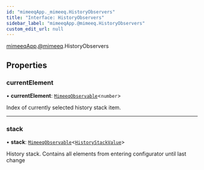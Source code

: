 ```yaml
---
id: "mimeeqApp._mimeeq.HistoryObservers"
title: "Interface: HistoryObservers"
sidebar_label: "mimeeqApp.@mimeeq.HistoryObservers"
custom_edit_url: null
---
```


[mimeeqApp](../modules/mimeeqApp.md).[@mimeeq](../namespaces/mimeeqApp._mimeeq.md).HistoryObservers

## Properties

### currentElement

• **currentElement**: [`MimeeqObservable`](../namespaces/mimeeqApp._mimeeq.md#mimeeqobservable)<`number`\>

Index of currently selected history stack item.

___

### stack

• **stack**: [`MimeeqObservable`](../namespaces/mimeeqApp._mimeeq.md#mimeeqobservable)<[`HistoryStackValue`](../namespaces/mimeeqApp._mimeeq.md#historystackvalue)\>

History stack. Contains all elements from entering configurator until last change

